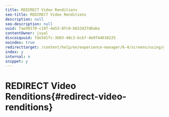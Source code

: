 ```yaml
---
title: REDIRECT Video Renditions
seo-title: REDIRECT Video Renditions
description: null
seo-description: null
uuid: fae99170-c18f-4a53-8fc0-b633437d6aba
contentOwner: jsyal
discoiquuid: fde3d1fc-3b03-40c3-bcb7-4e9f44638225
noindex: true
redirecttarget: /content/help/en/experience-manager/6-4/screens/using/generating-renditions
index: y
internal: n
snippet: y
---
```


# REDIRECT Video Renditions{#redirect-video-renditions}

